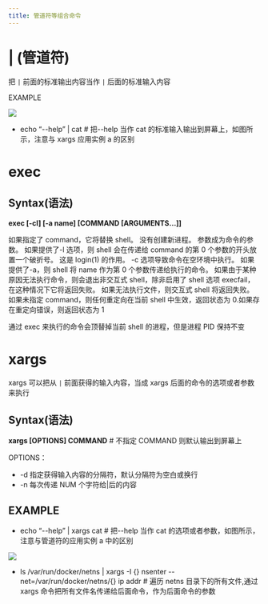 ```yaml
---
title: 管道符等组合命令
---
```


# | (管道符)

把 `|` 前面的标准输出内容当作 `|` 后面的标准输入内容

EXAMPLE

![](https://notes-learning.oss-cn-beijing.aliyuncs.com/sl7f9m/1616165959227-38b8c228-113d-4a87-a335-22560fdc396b.jpeg)

- echo “--help” | cat # 把--help 当作 cat 的标准输入输出到屏幕上，如图所示，注意与 xargs 应用实例 a 的区别

# exec

## Syntax(语法)

**exec \[-cl] \[-a name] \[COMMAND \[ARGUMENTS...]]**

如果指定了 command，它将替换 shell。 没有创建新进程。 参数成为命令的参数。 如果提供了-l 选项，则 shell 会在传递给 command 的第 0 个参数的开头放置一个破折号。 这是 login(1) 的作用。 -c 选项导致命令在空环境中执行。 如果提供了-a，则 shell 将 name 作为第 0 个参数传递给执行的命令。 如果由于某种原因无法执行命令，则会退出非交互式 shell，除非启用了 shell 选项 execfail，在这种情况下它将返回失败。 如果无法执行文件，则交互式 shell 将返回失败。 如果未指定 command，则任何重定向在当前 shell 中生效，返回状态为 0.如果存在重定向错误，则返回状态为 1

通过 exec 来执行的命令会顶替掉当前 shell 的进程，但是进程 PID 保持不变

# xargs

xargs 可以把从 `|` 前面获得的输入内容，当成 xargs 后面的命令的选项或者参数来执行

## Syntax(语法)

**xargs [OPTIONS] COMMAND** # 不指定 COMMAND 则默认输出到屏幕上

OPTIONS：

- -d 指定获得输入内容的分隔符，默认分隔符为空白或换行
- -n 每次传递 NUM 个字符给|后的内容

## EXAMPLE

- echo “--help” | xargs cat # 把--help 当作 cat 的选项或者参数，如图所示，注意与管道符的应用实例 a 中的区别

![](https://notes-learning.oss-cn-beijing.aliyuncs.com/sl7f9m/1616165959237-c4a1a831-c6a0-4c52-ba6f-9f071cb59ba3.jpeg)

- ls /var/run/docker/netns | xargs -I {} nsenter --net=/var/run/docker/netns/{} ip addr # 遍历 netns 目录下的所有文件,通过 xargs 命令把所有文件名传递给后面命令，作为后面命令的参数
